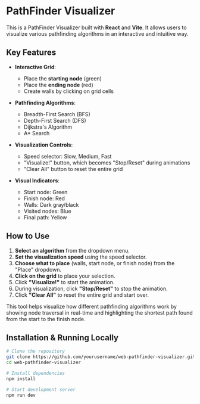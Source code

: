 # PathFinder Visualizer

This is a PathFinder Visualizer built with **React** and **Vite**. It allows users to visualize various pathfinding algorithms in an interactive and intuitive way.

## Key Features

- **Interactive Grid**:
  - Place the **starting node** (green)
  - Place the **ending node** (red)
  - Create walls by clicking on grid cells

- **Pathfinding Algorithms**:
  - Breadth-First Search (BFS)
  - Depth-First Search (DFS)
  - Dijkstra's Algorithm
  - A* Search

- **Visualization Controls**:
  - Speed selector: Slow, Medium, Fast
  - "Visualize!" button, which becomes "Stop/Reset" during animations
  - "Clear All" button to reset the entire grid

- **Visual Indicators**:
  - Start node: Green
  - Finish node: Red
  - Walls: Dark gray/black
  - Visited nodes: Blue
  - Final path: Yellow

## How to Use

1. **Select an algorithm** from the dropdown menu.
2. **Set the visualization speed** using the speed selector.
3. **Choose what to place** (walls, start node, or finish node) from the "Place" dropdown.
4. **Click on the grid** to place your selection.
5. Click **"Visualize!"** to start the animation.
6. During visualization, click **"Stop/Reset"** to stop the animation.
7. Click **"Clear All"** to reset the entire grid and start over.

This tool helps visualize how different pathfinding algorithms work by showing node traversal in real-time and highlighting the shortest path found from the start to the finish node.

## Installation & Running Locally

```bash
# Clone the repository
git clone https://github.com/yourusername/web-pathfinder-visualizer.git
cd web-pathfinder-visualizer

# Install dependencies
npm install

# Start development server
npm run dev
